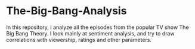 # The-Big-Bang-Analysis

In this repository, I analyze all the episodes from the popular TV show The Big Bang Theory. I look mainly at sentiment analysis, and try to draw correlations with viewership, ratings and other parameters.

